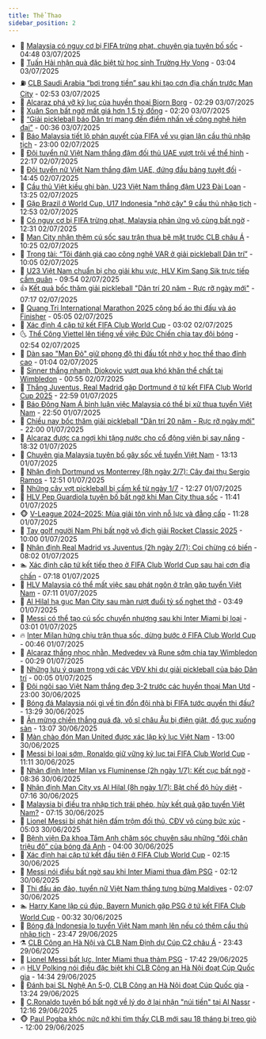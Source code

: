 ```yaml
---
title: Thể Thao
sidebar_position: 2
---
```


<!-- dantri-the-thao:START -->
- 🎡 [Malaysia có nguy cơ bị FIFA trừng phạt, chuyên gia tuyên bố sốc](https://dantri.com.vn/the-thao/malaysia-co-nguy-co-bi-fifa-trung-phat-chuyen-gia-tuyen-bo-soc-20250703114609247.htm) - 04:48 03/07/2025
- 💯 [Tuấn Hải nhận quà đặc biệt từ học sinh Trường Hy Vọng](https://dantri.com.vn/the-thao/tuan-hai-nhan-qua-dac-biet-tu-hoc-sinh-truong-hy-vong-20250703095057585.htm) - 03:04 03/07/2025
- ⛽️ [CLB Saudi Arabia “bơi trong tiền” sau khi tạo cơn địa chấn trước Man City](https://dantri.com.vn/the-thao/clb-saudi-arabia-boi-trong-tien-sau-khi-tao-con-dia-chan-truoc-man-city-20250703095318440.htm) - 02:53 03/07/2025
- 💃 [Alcaraz phá vỡ kỷ lục của huyền thoại Bjorn Borg](https://dantri.com.vn/the-thao/alcaraz-pha-vo-ky-luc-cua-huyen-thoai-bjorn-borg-20250703092549352.htm) - 02:29 03/07/2025
- 🌈 [Xuân Son bất ngờ mất giá hơn 1,5 tỷ đồng](https://dantri.com.vn/the-thao/xuan-son-bat-ngo-mat-gia-hon-15-ty-dong-20250703091923182.htm) - 02:20 03/07/2025
- 🦅 [“Giải pickleball báo Dân trí mang đến điểm nhấn về công nghệ hiện đại”](https://dantri.com.vn/the-thao/giai-pickleball-bao-dan-tri-mang-den-diem-nhan-ve-cong-nghe-hien-dai-20250702234729313.htm) - 00:36 03/07/2025
- 🌝 [Báo Malaysia tiết lộ phán quyết của FIFA về vụ gian lận cầu thủ nhập tịch](https://dantri.com.vn/the-thao/bao-malaysia-tiet-lo-phan-quyet-cua-fifa-ve-vu-gian-lan-cau-thu-nhap-tich-20250702231338211.htm) - 23:00 02/07/2025
- 🚀 [Đội tuyển nữ Việt Nam thắng đậm đối thủ UAE vượt trội về thể hình](https://dantri.com.vn/the-thao/doi-tuyen-nu-viet-nam-thang-dam-doi-thu-uae-vuot-troi-ve-the-hinh-20250702223444394.htm) - 22:17 02/07/2025
- 🎉 [Đội tuyển nữ Việt Nam thắng đậm UAE, đứng đầu bảng tuyệt đối](https://dantri.com.vn/the-thao/doi-tuyen-nu-viet-nam-thang-dam-uae-dung-dau-bang-tuyet-doi-20250702212337973.htm) - 14:45 02/07/2025
- 📝 [Cầu thủ Việt kiều ghi bàn, U23 Việt Nam thắng đậm U23 Đài Loan](https://dantri.com.vn/the-thao/cau-thu-viet-kieu-ghi-ban-u23-viet-nam-thang-dam-u23-dai-loan-20250702201400968.htm) - 13:25 02/07/2025
- 🦄 [Gặp Brazil ở World Cup, U17 Indonesia &quot;nhờ cậy&quot; 9 cầu thủ nhập tịch](https://dantri.com.vn/the-thao/gap-brazil-o-world-cup-u17-indonesia-nho-cay-9-cau-thu-nhap-tich-20250702195348489.htm) - 12:53 02/07/2025
- 🎉 [Có nguy cơ bị FIFA trừng phạt, Malaysia phản ứng vô cùng bất ngờ](https://dantri.com.vn/the-thao/co-nguy-co-bi-fifa-trung-phat-malaysia-phan-ung-vo-cung-bat-ngo-20250702190328761.htm) - 12:31 02/07/2025
- 💼 [Man City nhận thêm cú sốc sau trận thua bẽ mặt trước CLB châu Á](https://dantri.com.vn/the-thao/man-city-nhan-them-cu-soc-sau-tran-thua-be-mat-truoc-clb-chau-a-20250702162534450.htm) - 10:25 02/07/2025
- 🤡 [Trọng tài: “Tôi đánh giá cao công nghệ VAR ở giải pickleball Dân trí”](https://dantri.com.vn/the-thao/trong-tai-toi-danh-gia-cao-cong-nghe-var-o-giai-pickleball-dan-tri-20250702160952163.htm) - 10:05 02/07/2025
- 🦆 [U23 Việt Nam chuẩn bị cho giải khu vực, HLV Kim Sang Sik trực tiếp cầm quân](https://dantri.com.vn/the-thao/u23-viet-nam-chuan-bi-cho-giai-khu-vuc-hlv-kim-sang-sik-truc-tiep-cam-quan-20250702142145278.htm) - 09:54 02/07/2025
- 👍 [Kết quả bốc thăm giải pickleball &quot;Dân trí 20 năm - Rực rỡ ngày mới&quot;](https://dantri.com.vn/the-thao/ket-qua-boc-tham-giai-pickleball-dan-tri-20-nam-ruc-ro-ngay-moi-20250702141715807.htm) - 07:17 02/07/2025
- 💼 [Quang Tri International Marathon 2025 công bố áo thi đấu và áo Finisher](https://dantri.com.vn/the-thao/quang-tri-international-marathon-2025-cong-bo-ao-thi-dau-va-ao-finisher-20250702115606575.htm) - 05:05 02/07/2025
- 🦒 [Xác định 4 cặp tứ kết FIFA Club World Cup](https://dantri.com.vn/the-thao/xac-dinh-4-cap-tu-ket-fifa-club-world-cup-20250702100204136.htm) - 03:02 02/07/2025
- 🌜 [Thể Công Viettel lên tiếng về việc Đức Chiến chia tay đội bóng](https://dantri.com.vn/the-thao/the-cong-viettel-len-tieng-ve-viec-duc-chien-chia-tay-doi-bong-20250702095023396.htm) - 02:54 02/07/2025
- 🦆 [Dàn sao &quot;Man Đỏ&quot; giữ phong độ thi đấu tốt nhờ y học thể thao đỉnh cao](https://dantri.com.vn/the-thao/dan-sao-man-do-giu-phong-do-thi-dau-tot-nho-y-hoc-the-thao-dinh-cao-20250702075648607.htm) - 01:04 02/07/2025
- 💪 [Sinner thắng nhanh, Djokovic vượt qua khó khăn thể chất tại Wimbledon](https://dantri.com.vn/the-thao/sinner-thang-nhanh-djokovic-vuot-qua-kho-khan-the-chat-tai-wimbledon-20250702075454980.htm) - 00:55 02/07/2025
- 🧠 [Thắng Juventus, Real Madrid gặp Dortmund ở tứ kết FIFA Club World Cup 2025](https://dantri.com.vn/the-thao/thang-juventus-real-madrid-gap-dortmund-o-tu-ket-fifa-club-world-cup-2025-20250702055904244.htm) - 22:59 01/07/2025
- 🦄 [Báo Đông Nam Á bình luận việc Malaysia có thể bị xử thua tuyển Việt Nam](https://dantri.com.vn/the-thao/bao-dong-nam-a-binh-luan-viec-malaysia-co-the-bi-xu-thua-tuyen-viet-nam-20250701211131613.htm) - 22:50 01/07/2025
- 🥸 [Chiều nay bốc thăm giải pickleball &quot;Dân trí 20 năm - Rực rỡ ngày mới&quot;](https://dantri.com.vn/the-thao/chieu-nay-boc-tham-giai-pickleball-dan-tri-20-nam-ruc-ro-ngay-moi-20250701155519220.htm) - 22:00 01/07/2025
- 🤠 [Alcaraz được ca ngợi khi tặng nước cho cổ động viên bị say nắng](https://dantri.com.vn/the-thao/alcaraz-duoc-ca-ngoi-khi-tang-nuoc-cho-co-dong-vien-bi-say-nang-20250702073258050.htm) - 18:32 01/07/2025
- 👺 [Chuyên gia Malaysia tuyên bố gây sốc về tuyển Việt Nam](https://dantri.com.vn/the-thao/chuyen-gia-malaysia-tuyen-bo-gay-soc-ve-tuyen-viet-nam-20250701201315667.htm) - 13:13 01/07/2025
- 📝 [Nhận định Dortmund vs Monterrey &lpar;8h ngày 2/7&rpar;: Cây đại thụ Sergio Ramos](https://dantri.com.vn/the-thao/nhan-dinh-dortmund-vs-monterrey-8h-ngay-27-cay-dai-thu-sergio-ramos-20250701195135998.htm) - 12:51 01/07/2025
- 🦆 [Những cây vợt pickleball bị cấm kể từ ngày 1/7](https://dantri.com.vn/the-thao/nhung-cay-vot-pickleball-bi-cam-ke-tu-ngay-17-20250701192710588.htm) - 12:27 01/07/2025
- 🥳 [HLV Pep Guardiola tuyên bố bất ngờ khi Man City thua sốc](https://dantri.com.vn/the-thao/hlv-pep-guardiola-tuyen-bo-bat-ngo-khi-man-city-thua-soc-20250701164109099.htm) - 11:41 01/07/2025
- 🐵 [V-League 2024–2025: Mùa giải tôn vinh nỗ lực và đẳng cấp](https://dantri.com.vn/the-thao/v-league-20242025-mua-giai-ton-vinh-no-luc-va-dang-cap-20250701181818914.htm) - 11:28 01/07/2025
- 🤩 [Tay golf người Nam Phi bất ngờ vô địch giải Rocket Classic 2025](https://dantri.com.vn/the-thao/tay-golf-nguoi-nam-phi-bat-ngo-vo-dich-giai-rocket-classic-2025-20250701105753907.htm) - 10:00 01/07/2025
- 🤠 [Nhận định Real Madrid vs Juventus &lpar;2h ngày 2/7&rpar;: Coi chừng có biến](https://dantri.com.vn/the-thao/nhan-dinh-real-madrid-vs-juventus-2h-ngay-27-coi-chung-co-bien-20250701130228235.htm) - 08:02 01/07/2025
- 🏊 [Xác định cặp tứ kết tiếp theo ở FIFA Club World Cup sau hai cơn địa chấn](https://dantri.com.vn/the-thao/xac-dinh-cap-tu-ket-tiep-theo-o-fifa-club-world-cup-sau-hai-con-dia-chan-20250701141803090.htm) - 07:18 01/07/2025
- 🗽 [HLV Malaysia có thể mất việc sau phát ngôn ở trận gặp tuyển Việt Nam](https://dantri.com.vn/the-thao/hlv-malaysia-co-the-mat-viec-sau-phat-ngon-o-tran-gap-tuyen-viet-nam-20250701122343084.htm) - 07:11 01/07/2025
- 🚀 [Al Hilal hạ gục Man City sau màn rượt đuổi tỷ số nghẹt thở](https://dantri.com.vn/the-thao/al-hilal-ha-guc-man-city-sau-man-ruot-duoi-ty-so-nghet-tho-20250701104852627.htm) - 03:49 01/07/2025
- 🎉 [Messi có thể tạo cú sốc chuyển nhượng sau khi Inter Miami bị loại](https://dantri.com.vn/the-thao/messi-co-the-tao-cu-soc-chuyen-nhuong-sau-khi-inter-miami-bi-loai-20250701095049228.htm) - 03:01 01/07/2025
- 🔥 [Inter Milan hứng chịu trận thua sốc, dừng bước ở FIFA Club World Cup](https://dantri.com.vn/the-thao/inter-milan-hung-chiu-tran-thua-soc-dung-buoc-o-fifa-club-world-cup-20250701074635301.htm) - 00:46 01/07/2025
- 🎉 [Alcaraz thắng nhọc nhằn, Medvedev và Rune sớm chia tay Wimbledon](https://dantri.com.vn/the-thao/alcaraz-thang-nhoc-nhan-medvedev-va-rune-som-chia-tay-wimbledon-20250701072023553.htm) - 00:29 01/07/2025
- 🎡 [Những lưu ý quan trọng với các VĐV khi dự giải pickleball của báo Dân trí](https://dantri.com.vn/the-thao/nhung-luu-y-quan-trong-voi-cac-vdv-khi-du-giai-pickleball-cua-bao-dan-tri-20250701002742756.htm) - 00:05 01/07/2025
- 🐻 [Đội ngôi sao Việt Nam thắng đẹp 3-2 trước các huyền thoại Man Utd](https://dantri.com.vn/the-thao/doi-ngoi-sao-viet-nam-thang-dep-3-2-truoc-cac-huyen-thoai-man-utd-20250630225919229.htm) - 23:00 30/06/2025
- 🌊 [Bóng đá Malaysia nói gì về tin đồn đội nhà bị FIFA tước quyền thi đấu?](https://dantri.com.vn/the-thao/bong-da-malaysia-noi-gi-ve-tin-don-doi-nha-bi-fifa-tuoc-quyen-thi-dau-20250630202921914.htm) - 13:29 30/06/2025
- 💃 [Ăn mừng chiến thắng quá đà, võ sĩ châu Âu bị điện giật, đổ gục xuống sàn](https://dantri.com.vn/the-thao/an-mung-chien-thang-qua-da-vo-si-chau-au-bi-dien-giat-do-guc-xuong-san-20250630200628924.htm) - 13:07 30/06/2025
- 🤔 [Màn chào đón Man United được xác lập kỷ lục Việt Nam](https://dantri.com.vn/the-thao/man-chao-don-man-united-duoc-xac-lap-ky-luc-viet-nam-20250630191050237.htm) - 13:00 30/06/2025
- 🤭 [Messi bị loại sớm, Ronaldo giữ vững kỷ lục tại FIFA Club World Cup](https://dantri.com.vn/the-thao/messi-bi-loai-som-ronaldo-giu-vung-ky-luc-tai-fifa-club-world-cup-20250630160505071.htm) - 11:11 30/06/2025
- 👹 [Nhận định Inter Milan vs Fluminense &lpar;2h ngày 1/7&rpar;: Kết cục bất ngờ](https://dantri.com.vn/the-thao/nhan-dinh-inter-milan-vs-fluminense-2h-ngay-17-ket-cuc-bat-ngo-20250630153644618.htm) - 08:36 30/06/2025
- 🗽 [Nhận định Man City vs Al Hilal &lpar;8h ngày 1/7&rpar;: Bật chế độ hủy diệt](https://dantri.com.vn/the-thao/nhan-dinh-man-city-vs-al-hilal-8h-ngay-17-bat-che-do-huy-diet-20250630120006887.htm) - 07:16 30/06/2025
- 🥳 [Malaysia bị điều tra nhập tịch trái phép, hủy kết quả gặp tuyển Việt Nam?](https://dantri.com.vn/the-thao/malaysia-bi-dieu-tra-nhap-tich-trai-phep-huy-ket-qua-gap-tuyen-viet-nam-20250630160025446.htm) - 07:15 30/06/2025
- 💃 [Lionel Messi bị phát hiện đấm trộm đối thủ, CĐV vô cùng bức xúc](https://dantri.com.vn/the-thao/lionel-messi-bi-phat-hien-dam-trom-doi-thu-cdv-vo-cung-buc-xuc-20250630112745111.htm) - 05:03 30/06/2025
- 🧰 [Bệnh viện Đa khoa Tâm Anh chăm sóc chuyên sâu những “đôi chân triệu đô” của bóng đá Anh](https://dantri.com.vn/the-thao/benh-vien-da-khoa-tam-anh-cham-soc-chuyen-sau-nhung-doi-chan-trieu-do-cua-bong-da-anh-20250630083146495.htm) - 04:00 30/06/2025
- 💪 [Xác định hai cặp tứ kết đầu tiên ở FIFA Club World Cup](https://dantri.com.vn/the-thao/xac-dinh-hai-cap-tu-ket-dau-tien-o-fifa-club-world-cup-20250630085837538.htm) - 02:15 30/06/2025
- 🚀 [Messi nói điều bất ngờ sau khi Inter Miami thua đậm PSG](https://dantri.com.vn/the-thao/messi-noi-dieu-bat-ngo-sau-khi-inter-miami-thua-dam-psg-20250630075923501.htm) - 02:12 30/06/2025
- 🤠 [Thi đấu áp đảo, tuyển nữ Việt Nam thắng tưng bừng Maldives](https://dantri.com.vn/the-thao/thi-dau-ap-dao-tuyen-nu-viet-nam-thang-tung-bung-maldives-20250630074106133.htm) - 02:07 30/06/2025
- 🏊 [Harry Kane lập cú đúp, Bayern Munich gặp PSG ở tứ kết FIFA Club World Cup](https://dantri.com.vn/the-thao/harry-kane-lap-cu-dup-bayern-munich-gap-psg-o-tu-ket-fifa-club-world-cup-20250630070318141.htm) - 00:32 30/06/2025
- 🦄 [Bóng đá Indonesia lo tuyển Việt Nam mạnh lên nếu có thêm cầu thủ nhập tịch](https://dantri.com.vn/the-thao/bong-da-indonesia-lo-tuyen-viet-nam-manh-len-neu-co-them-cau-thu-nhap-tich-20250629233916797.htm) - 23:47 29/06/2025
- ⚗️ [CLB Công an Hà Nội và CLB Nam Định dự Cúp C2 châu Á](https://dantri.com.vn/the-thao/clb-cong-an-ha-noi-va-clb-nam-dinh-du-cup-c2-chau-a-20250629225141596.htm) - 23:43 29/06/2025
- 🥷 [Lionel Messi bất lực, Inter Miami thua thảm PSG](https://dantri.com.vn/the-thao/lionel-messi-bat-luc-inter-miami-thua-tham-psg-20250629224200575.htm) - 17:42 29/06/2025
- 🔥 [HLV Polking nói điều đặc biệt khi CLB Công an Hà Nội đoạt Cúp Quốc gia](https://dantri.com.vn/the-thao/hlv-polking-noi-dieu-dac-biet-khi-clb-cong-an-ha-noi-doat-cup-quoc-gia-20250629213333838.htm) - 14:34 29/06/2025
- 🦅 [Đánh bại SL Nghệ An 5-0, CLB Công an Hà Nội đoạt Cúp Quốc gia](https://dantri.com.vn/the-thao/danh-bai-sl-nghe-an-5-0-clb-cong-an-ha-noi-doat-cup-quoc-gia-20250629202213879.htm) - 13:24 29/06/2025
- 🌝 [C.Ronaldo tuyên bố bất ngờ về lý do ở lại nhận &quot;núi tiền&quot; tại Al Nassr](https://dantri.com.vn/the-thao/cronaldo-tuyen-bo-bat-ngo-ve-ly-do-o-lai-nhan-nui-tien-tai-al-nassr-20250629191637790.htm) - 12:16 29/06/2025
- 🐵 [Paul Pogba khóc nức nở khi tìm thấy CLB mới sau 18 tháng bị treo giò](https://dantri.com.vn/the-thao/paul-pogba-khoc-nuc-no-khi-tim-thay-clb-moi-sau-18-thang-bi-treo-gio-20250629185853428.htm) - 12:00 29/06/2025<!-- dantri-the-thao:END -->
